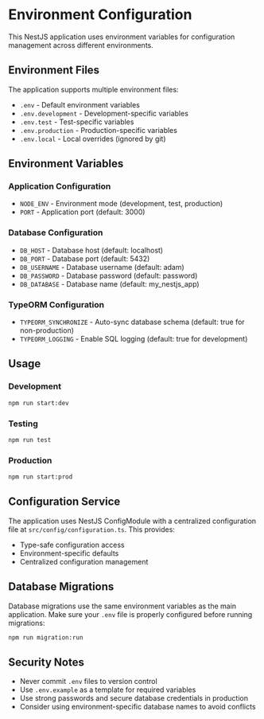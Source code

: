 # Environment Configuration

This NestJS application uses environment variables for configuration management across different environments.

## Environment Files

The application supports multiple environment files:

- `.env` - Default environment variables
- `.env.development` - Development-specific variables
- `.env.test` - Test-specific variables  
- `.env.production` - Production-specific variables
- `.env.local` - Local overrides (ignored by git)

## Environment Variables

### Application Configuration
- `NODE_ENV` - Environment mode (development, test, production)
- `PORT` - Application port (default: 3000)

### Database Configuration
- `DB_HOST` - Database host (default: localhost)
- `DB_PORT` - Database port (default: 5432)
- `DB_USERNAME` - Database username (default: adam)
- `DB_PASSWORD` - Database password (default: password)
- `DB_DATABASE` - Database name (default: my_nestjs_app)

### TypeORM Configuration
- `TYPEORM_SYNCHRONIZE` - Auto-sync database schema (default: true for non-production)
- `TYPEORM_LOGGING` - Enable SQL logging (default: true for development)

## Usage

### Development
```bash
npm run start:dev
```

### Testing
```bash
npm run test
```

### Production
```bash
npm run start:prod
```

## Configuration Service

The application uses NestJS ConfigModule with a centralized configuration file at `src/config/configuration.ts`. This provides:

- Type-safe configuration access
- Environment-specific defaults
- Centralized configuration management

## Database Migrations

Database migrations use the same environment variables as the main application. Make sure your `.env` file is properly configured before running migrations:

```bash
npm run migration:run
```

## Security Notes

- Never commit `.env` files to version control
- Use `.env.example` as a template for required variables
- Use strong passwords and secure database credentials in production
- Consider using environment-specific database names to avoid conflicts
